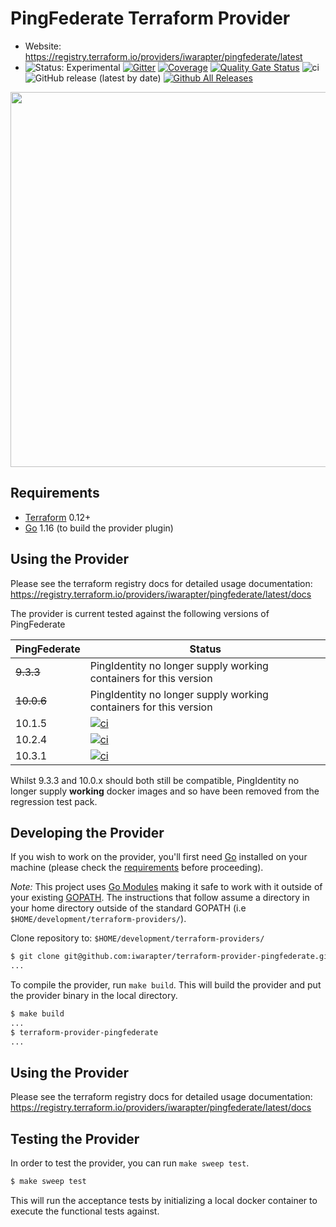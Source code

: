 PingFederate Terraform Provider
==================

- Website: https://registry.terraform.io/providers/iwarapter/pingfederate/latest
- ![Status: Experimental](https://img.shields.io/badge/status-experimental-EAAA32) [![Gitter](https://badges.gitter.im/iwarapter/terraform-provider-pingfederate.svg)](https://gitter.im/iwarapter/terraform-provider-pingfederate?utm_source=badge&utm_medium=badge&utm_campaign=pr-badge)
  [![Coverage](https://sonarcloud.io/api/project_badges/measure?project=github.com.iwarapter.terraform-provider-pingfederate&metric=coverage)](https://sonarcloud.io/dashboard?id=github.com.iwarapter.terraform-provider-pingfederate)
  [![Quality Gate Status](https://sonarcloud.io/api/project_badges/measure?project=github.com.iwarapter.terraform-provider-pingfederate&metric=alert_status)](https://sonarcloud.io/dashboard?id=github.com.iwarapter.terraform-provider-pingfederate)
  ![ci](https://github.com/iwarapter/terraform-provider-pingfederate/workflows/ci/badge.svg)
  ![GitHub release (latest by date)](https://img.shields.io/github/v/release/iwarapter/terraform-provider-pingfederate)
  [![Github All Releases](https://img.shields.io/github/downloads/iwarapter/terraform-provider-pingfederate/total.svg)]()

<img src="https://cdn.rawgit.com/hashicorp/terraform-website/master/content/source/assets/images/logo-hashicorp.svg" width="600px">

Requirements
------------

- [Terraform](https://www.terraform.io/downloads.html) 0.12+
- [Go](https://golang.org/doc/install) 1.16 (to build the provider plugin)

Using the Provider
----------------------

Please see the terraform registry docs for detailed usage documentation:
https://registry.terraform.io/providers/iwarapter/pingfederate/latest/docs

The provider is current tested against the following versions of PingFederate

| PingFederate | Status                                                                                                                                                                                                  |
|--------------|---------------------------------------------------------------------------------------------------------------------------------------------------------------------------------------------------------|
| ~~9.3.3~~    | PingIdentity no longer supply working containers for this version                                                                                                                                       |
| ~~10.0.6~~   | PingIdentity no longer supply working containers for this version                                                                                                                                       |
| 10.1.5       | [![ci](https://github.com/iwarapter/terraform-provider-pingfederate/actions/workflows/build.yaml/badge.svg)](https://github.com/iwarapter/terraform-provider-pingfederate/actions/workflows/build.yaml) |
| 10.2.4       | [![ci](https://github.com/iwarapter/terraform-provider-pingfederate/actions/workflows/build.yaml/badge.svg)](https://github.com/iwarapter/terraform-provider-pingfederate/actions/workflows/build.yaml) |
| 10.3.1       | [![ci](https://github.com/iwarapter/terraform-provider-pingfederate/actions/workflows/build.yaml/badge.svg)](https://github.com/iwarapter/terraform-provider-pingfederate/actions/workflows/build.yaml) |

Whilst 9.3.3 and 10.0.x should both still be compatible, PingIdentity no longer supply **working** docker images and so have been removed from the regression test pack.

Developing the Provider
---------------------

If you wish to work on the provider, you'll first need [Go](http://www.golang.org) installed on your machine (please check the [requirements](https://github.com/iwarapter/terraform-provider-pingfederate#requirements) before proceeding).

*Note:* This project uses [Go Modules](https://blog.golang.org/using-go-modules) making it safe to work with it outside of your existing [GOPATH](http://golang.org/doc/code.html#GOPATH). The instructions that follow assume a directory in your home directory outside of the standard GOPATH (i.e `$HOME/development/terraform-providers/`).

Clone repository to: `$HOME/development/terraform-providers/`

```sh
$ git clone git@github.com:iwarapter/terraform-provider-pingfederate.git
...
```

To compile the provider, run `make build`. This will build the provider and put the provider binary in the local directory.

```sh
$ make build
...
$ terraform-provider-pingfederate
...
```

Using the Provider
----------------------

Please see the terraform registry docs for detailed usage documentation:
https://registry.terraform.io/providers/iwarapter/pingfederate/latest/docs

Testing the Provider
---------------------------

In order to test the provider, you can run `make sweep test`.

```sh
$ make sweep test
```

This will run the acceptance tests by initializing a local docker container to execute the functional tests against.
